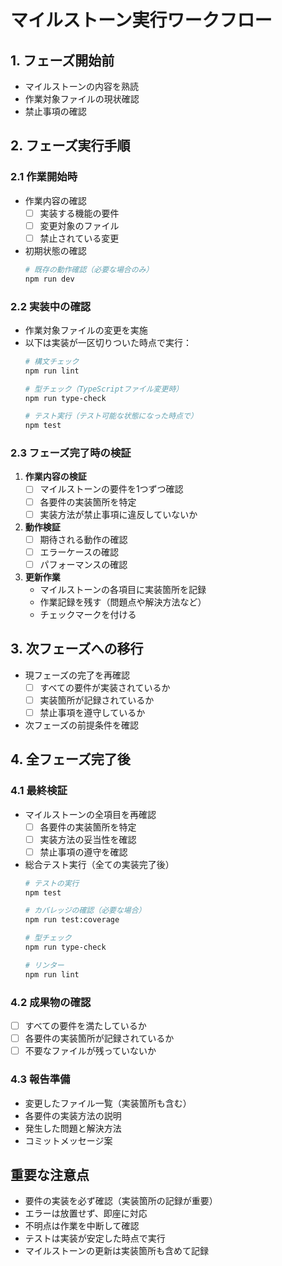 # マイルストーン実行ワークフロー

## 1. フェーズ開始前
- マイルストーンの内容を熟読
- 作業対象ファイルの現状確認
- 禁止事項の確認

## 2. フェーズ実行手順

### 2.1 作業開始時
- 作業内容の確認
  - [ ] 実装する機能の要件
  - [ ] 変更対象のファイル
  - [ ] 禁止されている変更

- 初期状態の確認
  ```bash
  # 既存の動作確認（必要な場合のみ）
  npm run dev
  ```

### 2.2 実装中の確認
- 作業対象ファイルの変更を実施
- 以下は実装が一区切りついた時点で実行：
  ```bash
  # 構文チェック
  npm run lint

  # 型チェック（TypeScriptファイル変更時）
  npm run type-check

  # テスト実行（テスト可能な状態になった時点で）
  npm test
  ```

### 2.3 フェーズ完了時の検証
1. **作業内容の検証**
   - [ ] マイルストーンの要件を1つずつ確認
   - [ ] 各要件の実装箇所を特定
   - [ ] 実装方法が禁止事項に違反していないか

2. **動作検証**
   - [ ] 期待される動作の確認
   - [ ] エラーケースの確認
   - [ ] パフォーマンスの確認

3. **更新作業**
   - マイルストーンの各項目に実装箇所を記録
   - 作業記録を残す（問題点や解決方法など）
   - チェックマークを付ける

## 3. 次フェーズへの移行
- 現フェーズの完了を再確認
  - [ ] すべての要件が実装されているか
  - [ ] 実装箇所が記録されているか
  - [ ] 禁止事項を遵守しているか
- 次フェーズの前提条件を確認

## 4. 全フェーズ完了後

### 4.1 最終検証
- マイルストーンの全項目を再確認
  - [ ] 各要件の実装箇所を特定
  - [ ] 実装方法の妥当性を確認
  - [ ] 禁止事項の遵守を確認

- 総合テスト実行（全ての実装完了後）
  ```bash
  # テストの実行
  npm test

  # カバレッジの確認（必要な場合）
  npm run test:coverage

  # 型チェック
  npm run type-check

  # リンター
  npm run lint
  ```

### 4.2 成果物の確認
- [ ] すべての要件を満たしているか
- [ ] 各要件の実装箇所が記録されているか
- [ ] 不要なファイルが残っていないか

### 4.3 報告準備
- 変更したファイル一覧（実装箇所も含む）
- 各要件の実装方法の説明
- 発生した問題と解決方法
- コミットメッセージ案

## 重要な注意点
- 要件の実装を必ず確認（実装箇所の記録が重要）
- エラーは放置せず、即座に対応
- 不明点は作業を中断して確認
- テストは実装が安定した時点で実行
- マイルストーンの更新は実装箇所も含めて記録 